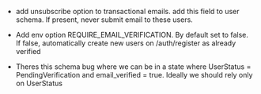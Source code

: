 - add unsubscribe option to transactional emails. add this field to user schema. If present, never submit email to these users.
- Add env option REQUIRE_EMAIL_VERIFICATION. By default set to false. If false, automatically create new users on /auth/register as already verified

- Theres this schema bug where we can be in a state where UserStatus = PendingVerification and email_verified = true. Ideally we should rely only on UserStatus
